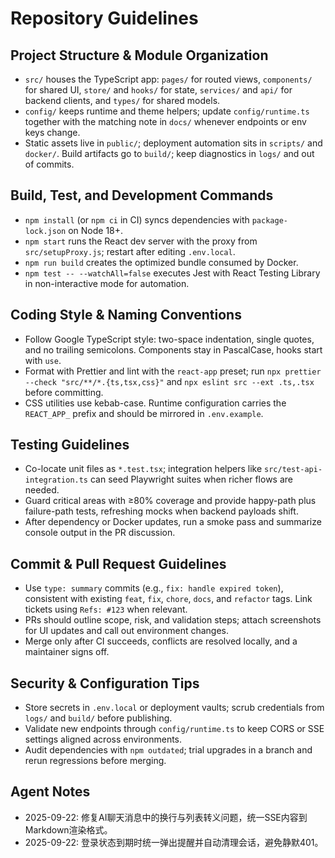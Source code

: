 # Repository Guidelines

## Project Structure & Module Organization
- `src/` houses the TypeScript app: `pages/` for routed views, `components/` for shared UI, `store/` and `hooks/` for state, `services/` and `api/` for backend clients, and `types/` for shared models.
- `config/` keeps runtime and theme helpers; update `config/runtime.ts` together with the matching note in `docs/` whenever endpoints or env keys change.
- Static assets live in `public/`; deployment automation sits in `scripts/` and `docker/`. Build artifacts go to `build/`; keep diagnostics in `logs/` and out of commits.

## Build, Test, and Development Commands
- `npm install` (or `npm ci` in CI) syncs dependencies with `package-lock.json` on Node 18+.
- `npm start` runs the React dev server with the proxy from `src/setupProxy.js`; restart after editing `.env.local`.
- `npm run build` creates the optimized bundle consumed by Docker.
- `npm test -- --watchAll=false` executes Jest with React Testing Library in non-interactive mode for automation.

## Coding Style & Naming Conventions
- Follow Google TypeScript style: two-space indentation, single quotes, and no trailing semicolons. Components stay in PascalCase, hooks start with `use`.
- Format with Prettier and lint with the `react-app` preset; run `npx prettier --check "src/**/*.{ts,tsx,css}"` and `npx eslint src --ext .ts,.tsx` before committing.
- CSS utilities use kebab-case. Runtime configuration carries the `REACT_APP_` prefix and should be mirrored in `.env.example`.

## Testing Guidelines
- Co-locate unit files as `*.test.tsx`; integration helpers like `src/test-api-integration.ts` can seed Playwright suites when richer flows are needed.
- Guard critical areas with ≥80% coverage and provide happy-path plus failure-path tests, refreshing mocks when backend payloads shift.
- After dependency or Docker updates, run a smoke pass and summarize console output in the PR discussion.

## Commit & Pull Request Guidelines
- Use `type: summary` commits (e.g., `fix: handle expired token`), consistent with existing `feat`, `fix`, `chore`, `docs`, and `refactor` tags. Link tickets using `Refs: #123` when relevant.
- PRs should outline scope, risk, and validation steps; attach screenshots for UI updates and call out environment changes.
- Merge only after CI succeeds, conflicts are resolved locally, and a maintainer signs off.

## Security & Configuration Tips
- Store secrets in `.env.local` or deployment vaults; scrub credentials from `logs/` and `build/` before publishing.
- Validate new endpoints through `config/runtime.ts` to keep CORS or SSE settings aligned across environments.
- Audit dependencies with `npm outdated`; trial upgrades in a branch and rerun regressions before merging.

## Agent Notes
- 2025-09-22: 修复AI聊天消息中的换行与列表转义问题，统一SSE内容到Markdown渲染格式。
- 2025-09-22: 登录状态到期时统一弹出提醒并自动清理会话，避免静默401。

